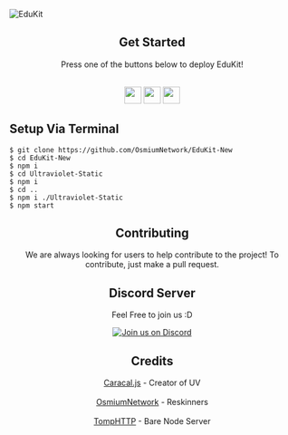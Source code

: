 

![EduKit](https://socialify.git.ci/OsmiumNetwork/EduKit/image?description=1&forks=1&issues=1&language=1&name=1&owner=1&pulls=1&stargazers=1&theme=Light)

</div>

<div align="center">
         <h2>Get Started</h2>
         <a>Press one of the buttons below to deploy EduKit!</a>
         <br>
         <br>
               
<a href="https://replit.com/new/github/OsmiumNetwork/EduKit"><img height="30px" src="https://amethystnetwork-dev.github.io/assets/replit.svg"><img></a>
<a href="https://railway.app/new/template/F_LHsO?referralCode=ovE96c"><img height="30px" src="https://railway.app/button.svg"><img></a>
<a href="https://app.koyeb.com/deploy?type=git&repository=github.com/OsmiumNetwork/EduKit&branch=main&name=edukit"><img height="30px" src="https://img.shields.io/badge/koyeb-121212.svg?style=for-the-badge&logo=koyeb&logoColor=87fcc4"><img></a>
</div>

## Setup Via Terminal
```
$ git clone https://github.com/OsmiumNetwork/EduKit-New
$ cd EduKit-New
$ npm i
$ cd Ultraviolet-Static
$ npm i
$ cd ..
$ npm i ./Ultraviolet-Static
$ npm start

```
<div align="center">
         <h2> Contributing</h2>

We are always looking for users to help contribute to the project! To contribute, just make a pull request. 

<h2> Discord Server</h2>

Feel Free to join us :D

[![Join us on Discord](https://invidget.switchblade.xyz/2ZZ3bPQMSV?theme=light)](https://discord.gg/2ZZ3bPQMSV)


## Credits

[Caracal.js](https://github.com/caracal-js) - Creator of UV 
<br></br>
[OsmiumNetwork](https://github.com/OsmiumNetwork) - Reskinners 
<br></br>
[TompHTTP](https://github.com/tomphttp) - Bare Node Server
</div>

